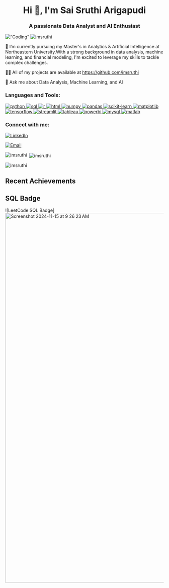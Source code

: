 <h1 align="center">Hi 👋, I'm Sai Sruthi Arigapudi</h1>
<h3 align="center">A passionate Data Analyst and AI Enthusiast</h3>
<img align=“right” alt=“Coding” Width=“400” src="https://img.freepik.com/free-vector/multitasking-concept-illustration_52683-32123.jpg?w=2000&t=st=1710951756~exp=1710952356~hmac=3561ca844a8a3ac16b1cb0df54267762532fbd9377e4](https://img.freepik.com/free-vector/flat-business-young-woman-working-office-desk-worker-sitting-table-with-computer-analyzing-statistical-information-charts-graphs-digital-data-analysis-statistical-concept_88138-738.jpg?t=st=1710951895~exp=1710955495~hmac=90f8527b7379759dd39d8af5d8feeafc1490aa0e17c926c2658e7803f19f2b7c&w=2000)e5921718d2f7454a29f5"
<p align="left">
  <img src="https://komarev.com/ghpvc/?username=imsruthi&label=Profile%20views&color=0e75b6&style=flat" alt="imsruthi" />
</p>
🌱 I’m currently pursuing my Master's in Analytics & Artificial Intelligence at Northeastern University.With a strong background in data analysis, machine learning, and financial modeling, I'm excited to leverage my skills to tackle complex challenges.

👨‍💻 All of my projects are available at https://github.com/imsruthi

💬 Ask me about Data Analysis, Machine Learning, and AI

<h3 align="left">Languages and Tools:</h3>
<p align="left">
  <!-- Python -->
  <a href="https://www.python.org" target="_blank">
    <img src="https://img.shields.io/badge/Python-3776AB?style=for-the-badge&logo=python&logoColor=white" alt="python"/>
  </a>
  <!-- SQL -->
  <a href="https://www.mysql.com/" target="_blank">
    <img src="https://img.shields.io/badge/SQL-4479A1?style=for-the-badge&logo=mysql&logoColor=white" alt="sql"/>
  </a>
  <!-- R -->
  <a href="https://www.r-project.org/" target="_blank">
    <img src="https://img.shields.io/badge/R-276DC3?style=for-the-badge&logo=r&logoColor=white" alt="r"/>
  </a>
  <!-- HTML -->
  <a href="https://www.w3schools.com/html/" target="_blank">
    <img src="https://img.shields.io/badge/HTML-E34F26?style=for-the-badge&logo=html5&logoColor=white" alt="html"/>
  </a>
  <!-- Numpy -->
  <a href="https://numpy.org/" target="_blank">
    <img src="https://img.shields.io/badge/Numpy-013243?style=for-the-badge&logo=numpy&logoColor=white" alt="numpy"/>
  </a>
  <!-- Pandas -->
  <a href="https://pandas.pydata.org/" target="_blank">
    <img src="https://img.shields.io/badge/Pandas-150458?style=for-the-badge&logo=pandas&logoColor=white" alt="pandas"/>
  </a>
  <!-- Scikit-learn -->
  <a href="https://scikit-learn.org/" target="_blank">
    <img src="https://img.shields.io/badge/Scikit_learn-F7931E?style=for-the-badge&logo=scikit-learn&logoColor=white" alt="scikit-learn"/>
  </a>
  <!-- Matplotlib -->
  <a href="https://matplotlib.org/" target="_blank">
    <img src="https://img.shields.io/badge/Matplotlib-11557c?style=for-the-badge&logo=matplotlib&logoColor=white" alt="matplotlib"/>
  </a>
  <!-- TensorFlow -->
  <a href="https://tensorflow.org/" target="_blank">
    <img src="https://img.shields.io/badge/TensorFlow-FF6F00?style=for-the-badge&logo=tensorflow&logoColor=white" alt="tensorflow"/>
  </a>
  <!-- Streamlit -->
  <a href="https://streamlit.io/" target="_blank">
    <img src="https://img.shields.io/badge/Streamlit-FF4B4B?style=for-the-badge&logo=streamlit&logoColor=white" alt="streamlit"/>
  </a>
  <!-- Tableau -->
  <a href="https://www.tableau.com/" target="_blank">
    <img src="https://img.shields.io/badge/Tableau-E97627?style=for-the-badge&logo=tableau&logoColor=white" alt="tableau"/>
  </a>
  <!-- Power BI -->
  <a href="https://powerbi.microsoft.com/" target="_blank">
    <img src="https://img.shields.io/badge/Power_BI-F2C811?style=for-the-badge&logo=powerbi&logoColor=black" alt="powerbi"/>
  </a>
  <!-- MySQL -->
  <a href="https://www.mysql.com/" target="_blank">
    <img src="https://img.shields.io/badge/MySQL-00000F?style=for-the-badge&logo=mysql&logoColor=white" alt="mysql"/>
  </a>
 <!-- MATLAB -->
<a href="https://www.mathworks.com/products/matlab.html" target="_blank">
  <img src="https://img.shields.io/badge/MATLAB-0076A8?style=for-the-badge&logo=matlab&logoColor=white" alt="matlab"/>
</a>

<h3 align="left">Connect with me:</h3>
<p align="left">
  <!-- LinkedIn -->
  <a href="https://www.linkedin.com/in/sruthiarigapudi" target="_blank">
    <img src="https://img.shields.io/badge/LinkedIn-0077B5?style=for-the-badge&logo=linkedin&logoColor=white" alt="LinkedIn"/>
  </a>
</p>
<p align="left">
  <!-- Email -->
  <a href="mailto:saisruthiarigapudi@gmail.com">
    <img src="https://img.shields.io/badge/Email-D14836?style=for-the-badge&logo=gmail&logoColor=white" alt="Email"/>
  </a>
</p>


  <!-- Add icons for each technology & tool -->
</p>
<p><img align="left" src="https://github-readme-stats.vercel.app/api/top-langs?username=imsruthi&show_icons=true&locale=en&layout=compact" alt="imsruthi" /></p>
<p>&nbsp;<img align="center" src="https://github-readme-stats.vercel.app/api?username=imsruthi&show_icons=true&locale=en" alt="imsruthi" /></p>
<p><img align="center" src="https://github-readme-streak-stats.herokuapp.com/?user=imsruthi&" alt="imsruthi" /></p>


## Recent Achievements
## SQL Badge
![LeetCode SQL Badge]<img width="1176" alt="Screenshot 2024-11-15 at 9 26 23 AM" src="https://github.com/user-attachments/assets/6ec60c8a-afeb-416a-babb-6b739f086fb6">





